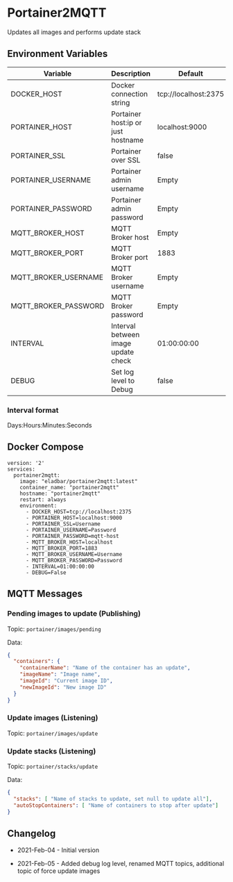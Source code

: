 # Portainer2MQTT
Updates all images and performs update stack

## Environment Variables

| Variable | Description | Default |
| ------------- | ------------- | ------------- |
| DOCKER_HOST | Docker connection string | tcp://localhost:2375 |
| PORTAINER_HOST | Portainer host:ip or just hostname | localhost:9000 |
| PORTAINER_SSL | Portainer over SSL | false |
| PORTAINER_USERNAME | Portainer admin username | Empty |
| PORTAINER_PASSWORD | Portainer admin password | Empty |
| MQTT_BROKER_HOST | MQTT Broker host | Empty |
| MQTT_BROKER_PORT | MQTT Broker port | 1883 |
| MQTT_BROKER_USERNAME | MQTT Broker username | Empty |
| MQTT_BROKER_PASSWORD | MQTT Broker password | Empty |
| INTERVAL | Interval between image update check | 01:00:00:00 |
| DEBUG | Set log level to Debug  | false |

### Interval format
Days:Hours:Minutes:Seconds

## Docker Compose
```
version: '2'
services:
  portainer2mqtt:
    image: "eladbar/portainer2mqtt:latest"
    container_name: "portainer2mqtt"
    hostname: "portainer2mqtt"
    restart: always
    environment:
      - DOCKER_HOST=tcp://localhost:2375
      - PORTAINER_HOST=localhost:9000
      - PORTAINER_SSL=Username
      - PORTAINER_USERNAME=Password
      - PORTAINER_PASSWORD=mqtt-host
      - MQTT_BROKER_HOST=localhost
      - MQTT_BROKER_PORT=1883
      - MQTT_BROKER_USERNAME=Username
      - MQTT_BROKER_PASSWORD=Password 
      - INTERVAL=01:00:00:00
      - DEBUG=False
```

## MQTT Messages
### Pending images to update (Publishing)
Topic: ```portainer/images/pending```

Data: 
```json
{
  "containers": {
    "containerName": "Name of the container has an update",
    "imageName": "Image name",
    "imageId": "Current image ID",
    "newImageId": "New image ID"
  }
}
```

### Update images (Listening)
Topic: ```portainer/images/update```

### Update stacks (Listening)
Topic: ```portainer/stacks/update```

Data: 
```json
{
  "stacks": [ "Name of stacks to update, set null to update all"],
  "autoStopContainers": [ "Name of containers to stop after update"]
}
```

## Changelog

* 2021-Feb-04 - Initial version
  
* 2021-Feb-05 - Added debug log level, renamed MQTT topics, additional topic of force update images 